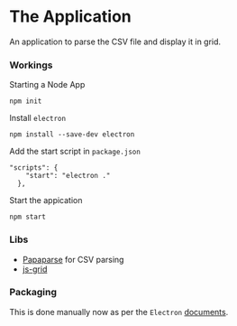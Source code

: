 The Application
========================

An application to parse the CSV file and display it in grid.

### Workings

Starting a Node App

```
npm init
```

Install `electron`

```
npm install --save-dev electron
```

Add the start script in `package.json`
```
"scripts": {
    "start": "electron ."
  },
```

Start the appication
```
npm start
```

### Libs

 - [Papaparse][lib-papaparse] for CSV parsing
 - [js-grid][lib-js-grid]


### Packaging

This is done manually now as per the `Electron` [documents][electron-dist-manual].






[lib-papaparse]: https://github.com/mholt/PapaParse
[lib-js-grid]:http://js-grid.com/docs/

[electron-dist-manual]: https://www.electronjs.org/docs/tutorial/application-distribution#manual-distribution




